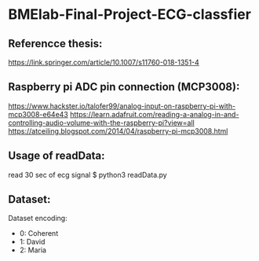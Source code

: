 # BMElab-Final-Project-ECG-classfier

## Referencce thesis:
https://link.springer.com/article/10.1007/s11760-018-1351-4

## Raspberry pi ADC pin connection (MCP3008):
https://www.hackster.io/talofer99/analog-input-on-raspberry-pi-with-mcp3008-e64e43
https://learn.adafruit.com/reading-a-analog-in-and-controlling-audio-volume-with-the-raspberry-pi?view=all
https://atceiling.blogspot.com/2014/04/raspberry-pi-mcp3008.html


## Usage of readData:

read 30 sec of ecg signal
$ python3 readData.py

## Dataset:
Dataset encoding:

*   0: Coherent
*   1: David
*   2: Maria